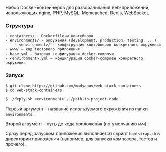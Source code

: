 Набор Docker-контейнеров для разворачивания веб-приложений, использующих nginx, PHP, MySQL, Memcached, Redis, ~~WebSocket~~.

### Структура

```
- containers/ - Dockerfile-ы контейнров
- environments/ - окружения (development, production, testing, ...)
    - <environment>/ - конфигруация контейнеров конкретного окружения
- www/ – код тестового приложения
- base.yml – базовая конфигурация docker-compose
- <environment>.yml – конфигурация docker-compose конкретного окружения
```

### Запуск

```
$ git clone https://github.com/madyanov/web-stack-containers
$ cd web-stack-containers

$ ./deply.sh <environment> ../path-to-project-code
```

Первый аргумент – название используемого окружения из папки `environments`.

Второй агрумент – путь до кода приложения (по умолчанию `www`).

Сразу перед запуском приложения выполняется скрипт `bootstrap.sh` в директории приложения (например, для запуска композера, тестов и прочего).